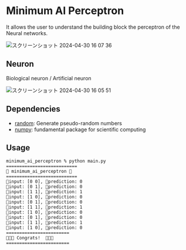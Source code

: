 # Minimum AI Perceptron

It allows the user to understand the building block the perceptron of the Neural networks.

![スクリーンショット 2024-04-30 16 07 36](https://github.com/shiga0/minimum_ai_perceptron/assets/13078565/542701d0-685c-407a-9e12-53c4685bbdff)

## Neuron

Biological neuron / Artificial neuron

![スクリーンショット 2024-04-30 16 05 51](https://github.com/shiga0/minimum_ai_perceptron/assets/13078565/accd61b3-9ded-465b-beed-d96916b2c979)



## Dependencies
-  [random](https://docs.python.org/3/library/random.html): Generate pseudo-random numbers
-  [numpy](https://numpy.org/): fundamental package for scientific computing

## Usage

```
minimum_ai_perceptron % python main.py              
===========================
🚀 minimum_ai_perceptron 🚀
===========================
📖input: [0 0], 🤔prediction: 0
📖input: [0 1], 🤔prediction: 0
📖input: [1 1], 🤔prediction: 1
📖input: [1 0], 🤔prediction: 0
📖input: [0 1], 🤔prediction: 0
📖input: [1 1], 🤔prediction: 1
📖input: [1 0], 🤔prediction: 0
📖input: [0 1], 🤔prediction: 0
📖input: [1 1], 🤔prediction: 1
📖input: [1 0], 🤔prediction: 0
========================
🎊🥳🎉 Congrats!  🎊🥳🎉
========================
```
